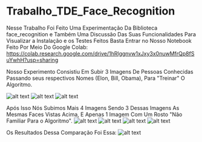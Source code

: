 # Trabalho_TDE_Face_Recognition

Nesse Trabalho Foi Feito Uma Experimentação Da Biblioteca face_recognition e Também Uma Discussão Das Suas Funcionalidades Para Visualizar a Instalação e os Testes Feitos Basta Entrar no Nosso Notebook Feito Por Meio Do Google Colab:
https://colab.research.google.com/drive/1hRlggnvw1xJxy3x0nuwMfrQp8fSuYwhH?usp=sharing

Nosso Experimento Consistiu Em Subir 3 Imagens De Pessoas Conhecidas Passando seus respectivos Nomes (Elon, Bill, Obama), Para "Treinar" O Algoritmo.


![alt text](https://ichef.bbci.co.uk/ace/ws/640/cpsprodpb/c873/live/3a204b00-c022-11ee-ace0-c35c1b4f6d82.jpg)
![alt text](https://media.moneytimes.com.br/uploads/2023/12/bill-gaes.jpg)
![alt text](https://ichef.bbci.co.uk/ace/ws/640/cpsprodpb/28FD/production/_116839401_gettyimages-467354336.jpg)

Após Isso Nós Subimos Mais 4 Imagens Sendo 3 Dessas Imagens As Mesmas Faces Vistas Acima, E Apenas 1 Imagem Com Um Rosto "Não Familiar Para o Algoritmo".
![alt text](https://i.insider.com/5ddfa893fd9db26b8a4a2df7)
![alt text](https://cdn-images-1.medium.com/v2/resize:fit:1200/1*aEoYLgy4z1lT1kW7dqWzBg.jpeg)
![alt text](https://media-cldnry.s-nbcnews.com/image/upload/t_fit-760w,f_auto,q_auto:best/newscms/2017_46/2224911/171113-bill-gates-se-247p.jpg)
![alt text](https://specials-images.forbesimg.com/imageserve/1184274010/960x0.jpg)

Os Resultados Dessa Comparação Foi Essa:
![alt text](https://github.com/[duduperal]/[Trabalho_TDE_Face_Recognition]/blob/[branch]/image.jpg?raw=true)
